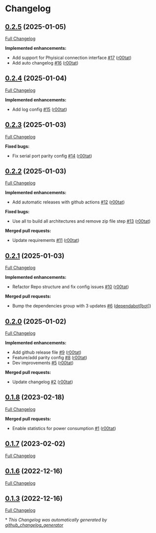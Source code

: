 # Changelog

## [0.2.5](https://github.com/r00tat/smartmeter_homeassistant_burgenland/tree/0.2.5) (2025-01-05)

[Full Changelog](https://github.com/r00tat/smartmeter_homeassistant_burgenland/compare/0.2.4...0.2.5)

**Implemented enhancements:**

- Add support for Phyisical connection interface [\#17](https://github.com/r00tat/smartmeter_homeassistant_burgenland/pull/17) ([r00tat](https://github.com/r00tat))
- Add auto changelog [\#16](https://github.com/r00tat/smartmeter_homeassistant_burgenland/pull/16) ([r00tat](https://github.com/r00tat))

## [0.2.4](https://github.com/r00tat/smartmeter_homeassistant_burgenland/tree/0.2.4) (2025-01-04)

[Full Changelog](https://github.com/r00tat/smartmeter_homeassistant_burgenland/compare/0.2.3...0.2.4)

**Implemented enhancements:**

- Add log config [\#15](https://github.com/r00tat/smartmeter_homeassistant_burgenland/pull/15) ([r00tat](https://github.com/r00tat))

## [0.2.3](https://github.com/r00tat/smartmeter_homeassistant_burgenland/tree/0.2.3) (2025-01-03)

[Full Changelog](https://github.com/r00tat/smartmeter_homeassistant_burgenland/compare/0.2.2...0.2.3)

**Fixed bugs:**

- Fix serial port parity config [\#14](https://github.com/r00tat/smartmeter_homeassistant_burgenland/pull/14) ([r00tat](https://github.com/r00tat))

## [0.2.2](https://github.com/r00tat/smartmeter_homeassistant_burgenland/tree/0.2.2) (2025-01-03)

[Full Changelog](https://github.com/r00tat/smartmeter_homeassistant_burgenland/compare/0.2.1...0.2.2)

**Implemented enhancements:**

- Add automatic releases with github actions [\#12](https://github.com/r00tat/smartmeter_homeassistant_burgenland/pull/12) ([r00tat](https://github.com/r00tat))

**Fixed bugs:**

- Use all to build all architectures and remove zip file step [\#13](https://github.com/r00tat/smartmeter_homeassistant_burgenland/pull/13) ([r00tat](https://github.com/r00tat))

**Merged pull requests:**

- Update requirements [\#11](https://github.com/r00tat/smartmeter_homeassistant_burgenland/pull/11) ([r00tat](https://github.com/r00tat))

## [0.2.1](https://github.com/r00tat/smartmeter_homeassistant_burgenland/tree/0.2.1) (2025-01-03)

[Full Changelog](https://github.com/r00tat/smartmeter_homeassistant_burgenland/compare/0.2.0...0.2.1)

**Implemented enhancements:**

- Refactor Repo structure and fix config issues [\#10](https://github.com/r00tat/smartmeter_homeassistant_burgenland/pull/10) ([r00tat](https://github.com/r00tat))

**Merged pull requests:**

- Bump the dependencies group with 3 updates [\#6](https://github.com/r00tat/smartmeter_homeassistant_burgenland/pull/6) ([dependabot[bot]](https://github.com/apps/dependabot))

## [0.2.0](https://github.com/r00tat/smartmeter_homeassistant_burgenland/tree/0.2.0) (2025-01-02)

[Full Changelog](https://github.com/r00tat/smartmeter_homeassistant_burgenland/compare/0.1.8...0.2.0)

**Implemented enhancements:**

- Add github release file [\#9](https://github.com/r00tat/smartmeter_homeassistant_burgenland/pull/9) ([r00tat](https://github.com/r00tat))
- Feature/add parity config [\#8](https://github.com/r00tat/smartmeter_homeassistant_burgenland/pull/8) ([r00tat](https://github.com/r00tat))
- Dev improvements [\#5](https://github.com/r00tat/smartmeter_homeassistant_burgenland/pull/5) ([r00tat](https://github.com/r00tat))

**Merged pull requests:**

- Update changelog [\#2](https://github.com/r00tat/smartmeter_homeassistant_burgenland/pull/2) ([r00tat](https://github.com/r00tat))

## [0.1.8](https://github.com/r00tat/smartmeter_homeassistant_burgenland/tree/0.1.8) (2023-02-18)

[Full Changelog](https://github.com/r00tat/smartmeter_homeassistant_burgenland/compare/0.1.7...0.1.8)

**Merged pull requests:**

- Enable statistics for power consumption [\#1](https://github.com/r00tat/smartmeter_homeassistant_burgenland/pull/1) ([r00tat](https://github.com/r00tat))

## [0.1.7](https://github.com/r00tat/smartmeter_homeassistant_burgenland/tree/0.1.7) (2023-02-02)

[Full Changelog](https://github.com/r00tat/smartmeter_homeassistant_burgenland/compare/0.1.6...0.1.7)

## [0.1.6](https://github.com/r00tat/smartmeter_homeassistant_burgenland/tree/0.1.6) (2022-12-16)

[Full Changelog](https://github.com/r00tat/smartmeter_homeassistant_burgenland/compare/0.1.3...0.1.6)

## [0.1.3](https://github.com/r00tat/smartmeter_homeassistant_burgenland/tree/0.1.3) (2022-12-16)

[Full Changelog](https://github.com/r00tat/smartmeter_homeassistant_burgenland/compare/1f7d0e2db82d0075942757570c2445b581f20976...0.1.3)



\* *This Changelog was automatically generated by [github_changelog_generator](https://github.com/github-changelog-generator/github-changelog-generator)*
